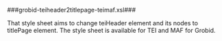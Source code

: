 ###grobid-teiheader2titlepage-teimaf.xsl###

That style sheet aims to change teiHeader element and its nodes to titlePage element.
The style sheet is available for TEI and MAF for Grobid.

